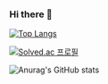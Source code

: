 ### Hi there 👋

[![Top Langs](https://github-readme-stats.vercel.app/api/top-langs/?username=ykdy3951&exclude_repo=github-readme-stats,ykdy3951.github.io)](https://github.com/ykdy3951/github-readme-stats)
<!--
**ykdy3951/ykdy3951** is a ✨ _special_ ✨ repository because its `README.md` (this file) appears on your GitHub profile.

Here are some ideas to get you started:

- 🔭 I’m currently working on ...
- 👯 I’m looking to collaborate on ...
- 🤔 I’m looking for help with ...
- 💬 Ask me about ...
- 📫 How to reach me: ...
- 😄 Pronouns: ...
- ⚡ Fun fact: ...
-->

[![Solved.ac
프로필](http://mazassumnida.wtf/api/v2/generate_badge?boj=ykdy3951)](https://solved.ac/ykdy3951)

![Anurag's GitHub stats](https://github-readme-stats.vercel.app/api?username=ykdy3951&show_icons=true&theme=radical)


